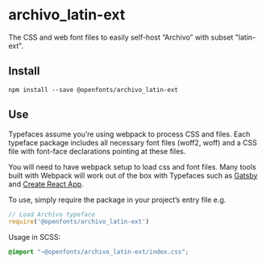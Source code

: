 
# archivo_latin-ext

The CSS and web font files to easily self-host “Archivo” with subset "latin-ext".

## Install

`npm install --save @openfonts/archivo_latin-ext`

## Use

Typefaces assume you’re using webpack to process CSS and files. Each typeface
package includes all necessary font files (woff2, woff) and a CSS file with
font-face declarations pointing at these files.

You will need to have webpack setup to load css and font files. Many tools built
with Webpack will work out of the box with Typefaces such as [Gatsby](https://github.com/gatsbyjs/gatsby)
and [Create React App](https://github.com/facebookincubator/create-react-app).

To use, simply require the package in your project’s entry file e.g.

```javascript
// Load Archivo typeface
require('@openfonts/archivo_latin-ext')
```

Usage in SCSS:
```scss
@import "~@openfonts/archivo_latin-ext/index.css";
```
